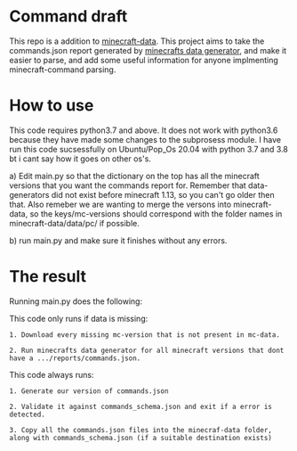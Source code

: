 # Command draft
This repo is a addition to [minecraft-data](https://github.com/PrismarineJS/minecraft-data). This project aims to take the commands.json report generated by [minecrafts data generator](https://wiki.vg/Data_Generators), and make it easier to parse,
and add some useful information for anyone implmenting minecraft-command parsing. 

# How to use

This code requires python3.7 and above. It does not work with python3.6 because they have made some changes to the subprosess module. I have run this code sucsessfully on Ubuntu/Pop_Os 20.04 with python 3.7 and 3.8 bt i cant say how it goes on other os's.

a) Edit main.py so that the dictionary on the top has all the minecraft versions that you want the commands report for. Remember that data-generators did not exist before minecraft 1.13, so you can't go older then that. Also remeber we are wanting to merge the versons into minecraft-data, so the keys/mc-versions should correspond with the folder names in minecraft-data/data/pc/ if possible. 

b) run main.py and make sure it finishes without any errors. 


# The result
Running main.py does the following:

This code only runs if data is missing:

    1. Download every missing mc-version that is not present in mc-data.

    2. Run minecrafts data generator for all minecraft versions that dont have a .../reports/commands.json.

This code always runs:

    1. Generate our version of commands.json

    2. Validate it against commands_schema.json and exit if a error is detected.

    3. Copy all the commands.json files into the minecraf-data folder, along with commands_schema.json (if a suitable destination exists)



